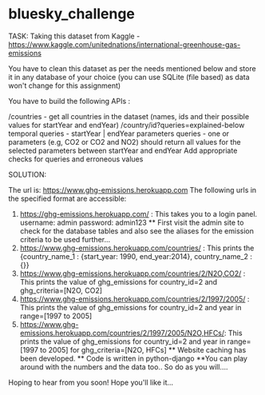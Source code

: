 # bluesky_challenge
TASK:
Taking this dataset from Kaggle - https://www.kaggle.com/unitednations/international-greenhouse-gas-emissions

You have to clean this dataset as per the needs mentioned below and store it in any database of your choice (you can use SQLite (file based) as data won't change for this assignment)

You have to build the following APIs :

/countries - get all countries in the dataset (names, ids and their possible values for startYear and endYear)
/country/id?queries=explained-below
temporal queries - startYear | endYear
parameters queries - one or parameters (e.g, CO2 or CO2 and NO2)
should return all values for the selected parameters between startYear and endYear
Add appropriate checks for queries and erroneous values

SOLUTION:

The url is: https://www.ghg-emissions.herokuapp.com
The following urls in the specified format are accessible:
1.  https://ghg-emissions.herokuapp.com/ : This takes you to a login panel. 
username: admin 
password: admin123
** First visit the admin site to check for the database tables and also see the aliases for the emission criteria to be used further...
2. https://www.ghg-emissions.herokuapp.com/countries/ : This prints the {country_name_1 : {start_year: 1990, end_year:2014}, country_name_2 : {}}
3. https://www.ghg-emissions.herokuapp.com/countries/2/N2O,CO2/ : This prints the value of ghg_emissions for country_id=2 and ghg_criteria=[N2O, CO2]
4. https://www.ghg-emissions.herokuapp.com/countries/2/1997/2005/ : This prints the value of ghg_emissions for country_id=2 and year in range=[1997 to 2005]
5. https://www.ghg-emissions.herokuapp.com/countries/2/1997/2005/N2O,HFCs/: This prints the value of ghg_emissions for country_id=2 and year in range=[1997 to 2005]  for ghg_criteria=[N2O, HFCs]
** Website caching has been developed.
** Code is written in python-django
**You can play around with the numbers and the data too.. So do as you will....

Hoping to hear from you soon! Hope you'll like it...
